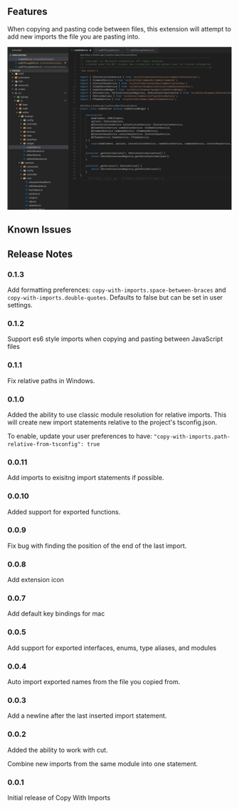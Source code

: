 ## Features

When copying and pasting code between files, this extension will attempt to add new imports the file you are pasting into.

![demo](copy-with-imports.gif)

## Known Issues

## Release Notes

### 0.1.3

Add formatting preferences: `copy-with-imports.space-between-braces` and `copy-with-imports.double-quotes`. Defaults to false but can be set in user settings.

### 0.1.2

Support es6 style imports when copying and pasting between JavaScript files

### 0.1.1

Fix relative paths in Windows.

### 0.1.0

Added the ability to use classic module resolution for relative imports. This will create new import statements relative to the project's tsconfig.json.

To enable, update your user preferences to have: `"copy-with-imports.path-relative-from-tsconfig": true`

### 0.0.11

Add imports to exisitng import statements if possible.

### 0.0.10

Added support for exported functions.

### 0.0.9

Fix bug with finding the position of the end of the last import.

### 0.0.8

Add extension icon

### 0.0.7

Add default key bindings for mac

### 0.0.5

Add support for exported interfaces, enums, type aliases, and modules

### 0.0.4

Auto import exported names from the file you copied from.

### 0.0.3

Add a newline after the last inserted import statement.

### 0.0.2

Added the ability to work with cut.

Combine new imports from the same module into one statement.
### 0.0.1

Initial release of Copy With Imports
